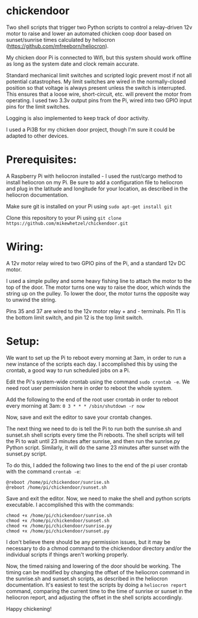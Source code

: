 # chickendoor
Two shell scripts that trigger two Python scripts to control a relay-driven 12v motor to raise and lower an automated chicken coop door based on sunset/sunrise times calculated by heliocron (https://github.com/mfreeborn/heliocron).

My chicken door Pi is connected to Wifi, but this system should work offline as long as the system date and clock remain accurate.

Standard mechanical limit switches and scripted logic prevent most if not all potential catastrophes.
My limit switches are wired in the normally-closed position so that voltage is always present unless the switch is interrupted. This ensures that a loose wire, short-circuit, etc. will prevent the motor from operating. I used two 3.3v output pins from the Pi, wired into two GPIO input pins for the limit switches.

Logging is also implemented to keep track of door activity.

I used a Pi3B for my chicken door project, though I'm sure it could be adapted to other devices.

# Prerequisites: 
A Raspberry Pi with heliocron installed - I used the rust/cargo method to install heliocron on my Pi.
Be sure to add a configuration file to heliocron and plug in the latitude and longitude for your location, as described in the heliocron documentation.

Make sure git is installed on your Pi using ```sudo apt-get install git```

Clone this repository to your Pi using ```git clone https://github.com/mikewhetzel/chickendoor.git```


# Wiring:

A 12v motor relay wired to two GPIO pins of the Pi, and a standard 12v DC motor. 

I used a simple pulley and some heavy fishing line to attach the motor to the top of the door. The motor turns one way to raise the door, which winds the string up on the pulley. To lower the door, the motor turns the opposite way to unwind the string.

Pins 35 and 37 are wired to the 12v motor relay + and - terminals. Pin 11 is the bottom limit switch, and pin 12 is the top limit switch.

# Setup:
We want to set up the Pi to reboot every morning at 3am, in order to run a new instance of the scripts each day. I accomplished this by using the crontab, a good way to run scheduled jobs on a Pi.

Edit the Pi's system-wide crontab using the command ```sudo crontab -e```. We need root user permission here in order to reboot the whole system.

Add the following to the end of the root user crontab in order to reboot every morning at 3am:
```0 3 * * * /sbin/shutdown -r now```

Now, save and exit the editor to save your crontab changes.

The next thing we need to do is tell the Pi to run both the sunrise.sh and sunset.sh shell scripts every time the Pi reboots. The shell scripts will tell the Pi to wait until 23 minutes after sunrise, and then run the sunrise.py Python script. Similarly, it will do the same 23 minutes after sunset with the sunset.py script.

To do this, I added the following two lines to the end of the pi user crontab with the command ```crontab -e```:

```
@reboot /home/pi/chickendoor/sunrise.sh
@reboot /home/pi/chickendoor/sunset.sh
```

Save and exit the editor. Now, we need to make the shell and python scripts executable. I accomplished this with the commands:
```
chmod +x /home/pi/chickendoor/sunrise.sh
chmod +x /home/pi/chickendoor/sunset.sh
chmod +x /home/pi/chickendoor/sunrise.py
chmod +x /home/pi/chickendoor/sunset.py
```

I don't believe there should be any permission issues, but it may be necessary to do a chmod command to the chickendoor directory and/or the individual scripts if things aren't working properly.

Now, the timed raising and lowering of the door should be working. The timing can be modified by changing the offset of the heliocron command in the sunrise.sh and sunset.sh scripts, as described in the heliocron documentation. It's easiest to test the scripts by doing a ```heliocron report``` command, comparing the current time to the time of sunrise or sunset in the heliocron report, and adjusting the offset in the shell scripts accordingly.

Happy chickening!
